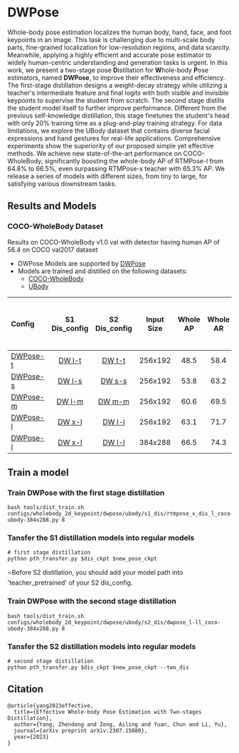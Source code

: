 # DWPose

Whole-body pose estimation localizes the human body, hand, face, and foot keypoints in an image. This task is challenging due to multi-scale body parts, fine-grained localization for low-resolution regions, and data scarcity. Meanwhile, applying a highly efficient and accurate pose estimator to widely human-centric understanding and generation tasks is urgent. In this work, we present a two-stage pose **D**istillation for **W**hole-body **P**ose estimators, named **DWPose**, to improve their effectiveness and efficiency. The first-stage distillation designs a weight-decay strategy while utilizing a teacher's intermediate feature and final logits with both visible and invisible keypoints to supervise the student from scratch. The second stage distills the student model itself to further improve performance. Different from the previous self-knowledge distillation, this stage finetunes the student's head with only 20% training time as a plug-and-play training strategy. For data limitations, we explore the UBody dataset that contains diverse facial expressions and hand gestures for real-life applications. Comprehensive experiments show the superiority of our proposed simple yet effective methods. We achieve new state-of-the-art performance on COCO-WholeBody, significantly boosting the whole-body AP of RTMPose-l from 64.8% to 66.5%, even surpassing RTMPose-x teacher with 65.3% AP. We release a series of models with different sizes, from tiny to large, for satisfying various downstream tasks.

## Results and Models

### COCO-WholeBody Dataset

Results on COCO-WholeBody v1.0 val with detector having human AP of 56.4 on COCO val2017 dataset

- DWPose Models are supported by [DWPose](https://github.com/IDEA-Research/DWPose)
- Models are trained and distilled on the following datasets:
  - [COCO-WholeBody](https://github.com/jin-s13/COCO-WholeBody/)
  - [UBody](https://github.com/IDEA-Research/OSX)

| Config       |    S1 Dis_config    |    S2 Dis_config    | Input Size | Whole AP | Whole AR | FLOPS<sup><br>(G) | ORT-Latency<sup><br>(ms)<sup><br>(i7-11700) | TRT-FP16-Latency<sup><br>(ms)<sup><br>(GTX 1660Ti) |    Download    |
| :----------- | :-----------------: | :-----------------: | :--------: | :------: | :------: | :---------------: | :-----------------------------------------: | :------------------------------------------------: | :------------: |
| [DWPose-t](../rtmpose/ubody/rtmpose-t_8xb64-270e_coco-ubody-wholebody-256x192.py) | [DW l-t](../dwpose/ubody/s1_dis/dwpose_l_dis_t_coco-ubody-256x192.py) | [DW t-t](../dwpose/ubody/s2_dis/dwpose_t-tt_coco-ubody-256x192.py) |  256x192   |   48.5   |   58.4   |        0.5        |                      -                      |                         -                          | [Model](https://download.openmmlab.com/mmpose/v1/projects/rtmposev1/rtmpose-t_simcc-ucoco_dw-ucoco_270e-256x192-dcf277bf_20230728.pth) |
| [DWPose-s](../rtmpose/ubody/rtmpose-s_8xb64-270e_coco-ubody-wholebody-256x192.py) | [DW l-s](../dwpose/ubody/s1_dis/dwpose_l_dis_s_coco-ubody-256x192.py) | [DW s-s](../dwpose/ubody/s2_dis/dwpose_s-ss_coco-ubody-256x192.py) |  256x192   |   53.8   |   63.2   |        0.9        |                      -                      |                         -                          | [Model](https://download.openmmlab.com/mmpose/v1/projects/rtmposev1/rtmpose-s_simcc-ucoco_dw-ucoco_270e-256x192-3fd922c8_20230728.pth) |
| [DWPose-m](../rtmpose/ubody/rtmpose-m_8xb64-270e_coco-ubody-wholebody-256x192.py) | [DW l-m](../dwpose/ubody/s1_dis/dwpose_l_dis_m_coco-ubody-256x192.py) | [DW m-m](../dwpose/ubody/s2_dis/dwpose_m-mm_coco-ubody-256x192.py) |  256x192   |   60.6   |   69.5   |       2.22        |                    13.50                    |                        4.00                        | [Model](https://download.openmmlab.com/mmpose/v1/projects/rtmposev1/rtmpose-m_simcc-ucoco_dw-ucoco_270e-256x192-c8b76419_20230728.pth) |
| [DWPose-l](../rtmpose/ubody/rtmpose-l_8xb64-270e_coco-ubody-wholebody-256x192.py) | [DW x-l](../dwpose/ubody/s1_dis/dwpose_x_dis_l_coco-ubody-256x192.py) | [DW l-l](../dwpose/ubody/s2_dis/dwpose_l-ll_coco-ubody-256x192.py) |  256x192   |   63.1   |   71.7   |       4.52        |                    23.41                    |                        5.67                        | [Model](https://download.openmmlab.com/mmpose/v1/projects/rtmposev1/rtmpose-l_simcc-ucoco_dw-ucoco_270e-256x192-4d6dfc62_20230728.pth) |
| [DWPose-l](../rtmpose/ubody/rtmpose-l_8xb32-270e_coco-ubody-wholebody-384x288.py) | [DW x-l](../dwpose/ubody/s1_dis/dwpose_x_dis_l_coco-ubody-384x288.py) | [DW l-l](../dwpose/ubody/s2_dis/dwpose_l-ll_coco-ubody-384x288.py) |  384x288   |   66.5   |   74.3   |       10.07       |                    44.58                    |                        7.68                        | [Model](https://download.openmmlab.com/mmpose/v1/projects/rtmposev1/rtmpose-l_simcc-ucoco_dw-ucoco_270e-384x288-2438fd99_20230728.pth) |

## Train a model

### Train DWPose with the first stage distillation

```
bash tools/dist_train.sh configs/wholebody_2d_keypoint/dwpose/ubody/s1_dis/rtmpose_x_dis_l_coco-ubody-384x288.py 8
```

### Tansfer the S1 distillation models into regular models

```
# first stage distillation
python pth_transfer.py $dis_ckpt $new_pose_ckpt
```

⭐Before S2 distillation, you should add your model path into 'teacher_pretrained' of your S2 dis_config.

### Train DWPose with the second stage distillation

```
bash tools/dist_train.sh configs/wholebody_2d_keypoint/dwpose/ubody/s2_dis/dwpose_l-ll_coco-ubody-384x288.py 8
```

### Tansfer the S2 distillation models into regular models

```
# second stage distillation
python pth_transfer.py $dis_ckpt $new_pose_ckpt --two_dis
```

## Citation

```
@article{yang2023effective,
  title={Effective Whole-body Pose Estimation with Two-stages Distillation},
  author={Yang, Zhendong and Zeng, Ailing and Yuan, Chun and Li, Yu},
  journal={arXiv preprint arXiv:2307.15880},
  year={2023}
}
```
